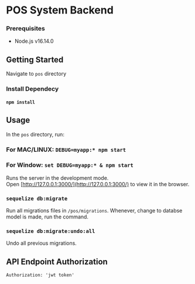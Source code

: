 # POS System Backend

### Prerequisites

* Node.js v16.14.0

## Getting Started
Navigate to `pos` directory

### Install Dependecy
#### `npm install`

## Usage
In the `pos` directory, run:

### For MAC/LINUX: `DEBUG=myapp:* npm start`
### For Window: `set DEBUG=myapp:* & npm start`
Runs the server in the development mode.
<br /> Open [http://127.0.0.1:3000/](http://127.0.0.1:3000/) to view it in the browser.

### `sequelize db:migrate`
Run all migrations files in `/pos/migrations`. Whenever, change to databse model is made, run the command.

### `sequelize db:migrate:undo:all`
Undo all previous migrations.

## API Endpoint Authorization
`Authorization: 'jwt token'`
